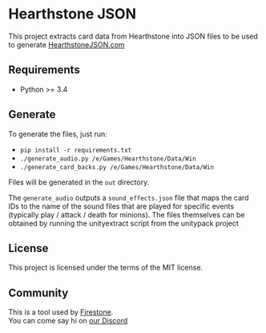 # Hearthstone JSON

This project extracts card data from Hearthstone into JSON files to be
used to generate [HearthstoneJSON.com](https://hearthstonejson.com)

## Requirements

- Python >= 3.4

## Generate

To generate the files, just run:

- `pip install -r requirements.txt`
- `./generate_audio.py /e/Games/Hearthstone/Data/Win`
- `./generate_card_backs.py /e/Games/Hearthstone/Data/Win`

Files will be generated in the `out` directory.

The `generate_audio` outputs a `sound_effects.json` file that maps the card IDs to the name of the sound files that are played for specific events (typically play / attack / death for minions).
The files themselves can be obtained by running the unityextract script from the unitypack project

## License

This project is licensed under the terms of the MIT license.

## Community

This is a tool used by [Firestone](https://www.firestoneapp.com/).  
You can come say hi on [our Discord](https://discord.gg/FhEHn8w)
